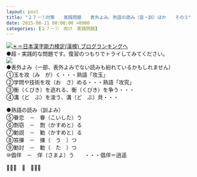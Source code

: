 ```yaml
---
layout: post
title: "２７－①対策　　実践問題　　表外よみ、熟語の読み（音・訓）ほか　　その③"
date: 2015-06-11 00:00:00 +0900
categories: [２７－①　向け　実践問題]
---
```


[![](/syuusyuu9701/assets/images/２７－①対策-実践問題-表外よみ、熟語の読み（音・訓）ほか-その③-br_c_3028_1.gif)＊＝](http://blog.with2.net/link.php?1659096:3028 "日本漢字能力検定(漢検) ブログランキングへ")[日本漢字能力検定(漢検) ブログランキングへ](http://blog.with2.net/link.php?1659096:3028)  
●超・実践的な問題です。復習のつもりでトライしてみてください。  
![](/syuusyuu9701/assets/images/２７－①対策-実践問題-表外よみ、熟語の読み（音・訓）ほか-その③-ad678593201178cdf9911bc83978e48f.png)  
●表外よみ（一部、表外よみでない読みも紛れているかもしれません）  
①玉を攻（み　が）く・・・熟語「攻玉」　  
②学問や技術を攻（お　さ）める・・・熟語「攻究」  
③衡（くびき）を逃れる、衡（くびき）を争う・・・  
④溝（ど　ぶ）を浚う、溝（ど　ぶ）貝・・・  
  
●熟語の読み（訓よみ）  
⑤眷恋　－　眷（こいした）う  
⑥剽窃　－　剽（かすめと）る  
⑦勦説　－　勦（かすめと）る  
⑧笞擽　－　擽（　う　）つ  
⑨勦討　－　勦（　た　）つ  
⑩倡佯　－　佯（さまよ）う　　・・・倡佯＝逍遥  
  
👋👋👋　🐑　👋👋👋  
  
  